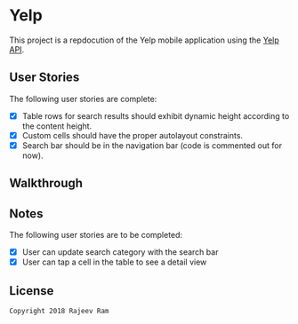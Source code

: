 # Yelp

This project is a repdocution of the Yelp mobile application using the [Yelp API](http://www.yelp.com/developers/documentation/v2/search_api).

## User Stories

The following user stories are complete:

- [X] Table rows for search results should exhibit dynamic height according to the content height.
- [X] Custom cells should have the proper autolayout constraints.
- [X] Search bar should be in the navigation bar (code is commented out for now).

## Walkthrough

## Notes

The following user stories are to be completed:

- [X] User can update search category with the search bar
- [X] User can tap a cell in the table to see a detail view

## License

    Copyright 2018 Rajeev Ram 

